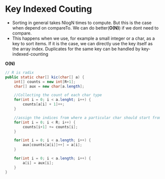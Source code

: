 # Key Indexed Couting

- Sorting in general takes NlogN times to compute. But this is the case when depend on compareTo. We can do better(**O(N)**) if we dont need to compare.
- This happens when we use, for example a small integer or a char, as a key to sort items. If it is the case, we can directly use the key itself as the array index. Duplicates for the same key can be handled by key-indexed-counting

**O(N)**
```java
// R is radix
public static char[] kic(char[] a) {
    int[] counts = new int[R+1];
    char[] aux = new char[a.length];

    //Collecting the count of each char type
    for(int i = 0; i < a.lenght; i++) {
        counts[a[i] + 1]++;
    }

    //assign the indices from where a particular char should start from
    for(int i = 0; i < R; i++) {
        counts[i+1] += counts[i];
    }

    for(int i = 0; i < a.length; i++) {
        aux[counts[a[i]]++] = a[i];
    }

    for(int i = 0; i < a.length; i++) {
        a[i] = aux[i];
    }
}


```